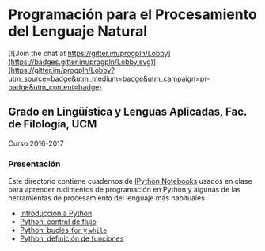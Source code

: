 # Programación para el Procesamiento del Lenguaje Natural

[![Join the chat at https://gitter.im/progpln/Lobby](https://badges.gitter.im/progpln/Lobby.svg)](https://gitter.im/progpln/Lobby?utm_source=badge&utm_medium=badge&utm_campaign=pr-badge&utm_content=badge)

## Grado en Lingüística y Lenguas Aplicadas, Fac. de Filología, UCM

Curso 2016-2017

### Presentación

Este directorio contiene cuadernos de [IPython Notebooks](http://ipython.org/notebook.html) usados en clase para aprender rudimentos de programación en Python y algunas de las herramientas de procesamiento del lenguaje más habituales.

- [Introducción a Python](1-Intro-Python.ipynb)
- [Python: control de flujo](2-Python-control-flujo.ipynb)
- [Python: bucles `for` y `while`](3-Python-bucles.ipynb)
- [Python: definición de funciones](4-Python-funciones.ipynb)


